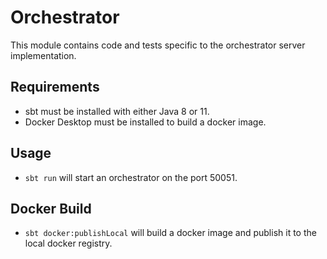 # Orchestrator

This module contains code and tests specific to the orchestrator server implementation.

## Requirements
- sbt must be installed with either Java 8 or 11.
- Docker Desktop must be installed to build a docker image.

## Usage
- `sbt run` will start an orchestrator on the port 50051.

## Docker Build
- `sbt docker:publishLocal` will build a docker image and publish it to the local docker registry.
